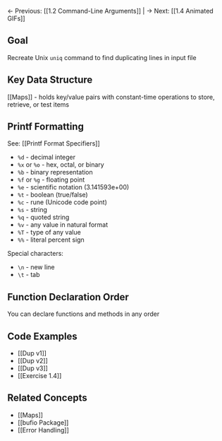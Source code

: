 ← Previous: [[1.2 Command-Line Arguments]] | → Next: [[1.4 Animated GIFs]]

## Goal

Recreate Unix `uniq` command to find duplicating lines in input file

## Key Data Structure

[[Maps]] - holds key/value pairs with constant-time operations to store, retrieve, or test items

## Printf Formatting

See: [[Printf Format Specifiers]]

- `%d` - decimal integer
- `%x` or `%o` - hex, octal, or binary
- `%b` - binary representation
- `%f` or `%g` - floating point
- `%e` - scientific notation (3.141593e+00)
- `%t` - boolean (true/false)
- `%c` - rune (Unicode code point)
- `%s` - string
- `%q` - quoted string
- `%v` - any value in natural format
- `%T` - type of any value
- `%%` - literal percent sign

Special characters:

- `\n` - new line
- `\t` - tab

## Function Declaration Order

You can declare functions and methods in any order

## Code Examples

- [[Dup v1]]
- [[Dup v2]]
- [[Dup v3]]
- [[Exercise 1.4]]

## Related Concepts

- [[Maps]]
- [[bufio Package]]
- [[Error Handling]]